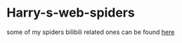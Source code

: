 # Harry-s-web-spiders
some of my spiders
 bilibili related ones can be found [here](https://github.com/haoyuF996/BiliBili-spider)

